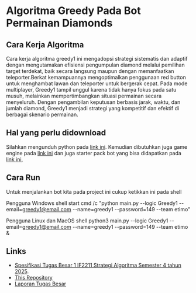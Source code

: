 # Algoritma Greedy Pada Bot Permainan Diamonds
## Cara Kerja Algoritma
Cara kerja algoritma greedy1 ini mengadopsi strategi sistematis dan adaptif dengan mengutamakan efisiensi pengumpulan diamond melalui pemilihan target terdekat, baik secara langsung maupun dengan memanfaatkan teleporter.Berkat kemampuannya mengoptimalkan penggunaan red button untuk menghambat lawan dan teleporter untuk bergerak cepat. Pada mode multiplayer, Greedy1 tampil unggul karena tidak hanya fokus pada satu musuh, melainkan mempertimbangkan situasi permainan secara menyeluruh. Dengan pengambilan keputusan berbasis jarak, waktu, dan jumlah diamond, Greedy1 menjadi strategi yang kompetitif dan efektif di berbagai skenario permainan.

## Hal yang perlu didownload

Silahkan mengunduh python pada [link ini](https://www.python.org/downloads/). Kemudian dibutuhkan juga game engine pada [link ini](https://github.com/haziqam/tubes1-IF2211-game-engine/releases/tag/v1.1.0) dan juga starter pack bot yang bisa didapatkan pada [link ini](https://github.com/haziqam/tubes1-IF2211-bot-starter-pack/releases/tag/v1.0.1), 

## Cara Run

Untuk menjalankan bot kita pada project ini cukup ketikkan ini pada shell

Pengguna Windows
shell
start cmd /c "python main.py --logic Greedy1 --email=greedy1@email.com --name=greedy1 --password=149 --team etimo"


Pengguna Linux dan MacOS
shell
python3 main.py --logic Greedy1 --email=greedy1@email.com --name=greedy1 --password=149 --team etimo &


## Links
- [Spesifikasi Tugas Besar 1 IF2211 Strategi Algoritma Semester 4 tahun 2025](https://docs.google.com/document/d/13cbmMVXviyu8eKQ6heqgDzt4JNNMeAZO/edit).
- [This Repository](https://github.com/16-172-Atika-Adelia/Tubes1_PiwPiw)
- [Laporan Tugas Besar](https://docs.google.com/document/d/1ec-niugHqByDcoTNUn-lEtTWevD6_lkJqNaLj-Ks3SM/edit?usp=sharing)
